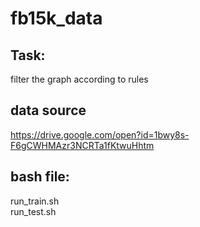 # fb15k_data
## Task:
filter the graph according to rules
## data source 
https://drive.google.com/open?id=1bwy8s-F6gCWHMAzr3NCRTa1fKtwuHhtm
## bash file: 
run_train.sh  
run_test.sh
              
              
